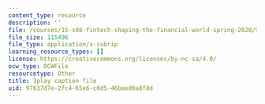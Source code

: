 ```yaml
---
content_type: resource
description: ''
file: /courses/15-s08-fintech-shaping-the-financial-world-spring-2020/97637d7e2fc465e6c0d546baed0a8f8d_90JWoR9MfYU.srt
file_size: 115496
file_type: application/x-subrip
learning_resource_types: []
license: https://creativecommons.org/licenses/by-nc-sa/4.0/
ocw_type: OCWFile
resourcetype: Other
title: 3play caption file
uid: 97637d7e-2fc4-65e6-c0d5-46baed0a8f8d
---
```

